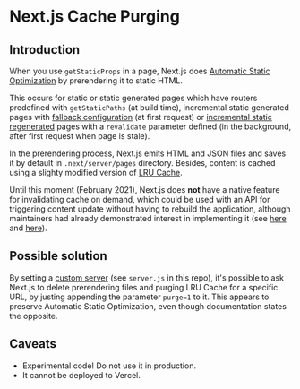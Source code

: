 # Next.js Cache Purging

## Introduction

When you use `getStaticProps` in a page, Next.js does [Automatic Static Optimization](https://nextjs.org/docs/advanced-features/automatic-static-optimization) by prerendering it to static HTML. 

This occurs for static or static generated pages which have routers predefined with `getStaticPaths` (at build time), incremental static generated pages with [fallback configuration](https://nextjs.org/docs/basic-features/data-fetching#the-fallback-key-required) (at first request) or [incremental static regenerated](https://nextjs.org/docs/basic-features/data-fetching#incremental-static-regeneration) pages with a `revalidate` parameter defined (in the background, after first request when page is stale).

In the prerendering process, Next.js emits HTML and JSON files and saves it by default in `.next/server/pages` directory. Besides, content is cached using a slighty modified version of [LRU Cache](https://www.npmjs.com/package/lru-cache).

Until this moment (February 2021), Next.js does **not** have a native feature for invalidating cache on demand, which could be used with an API for triggering content update without having to rebuild the application, although maintainers had already demonstrated interest in implementing it (see [here](https://github.com/vercel/next.js/discussions/11552#discussioncomment-2655) and [here](https://github.com/vercel/next.js/discussions/10721#discussioncomment-686)).

## Possible solution

By setting a [custom server](https://nextjs.org/docs/advanced-features/custom-server) (see `server.js` in this repo), it's possible to ask Next.js to delete prerendering files and purging LRU Cache for a specific URL, by justing appending the parameter `purge=1` to it. This appears to preserve Automatic Static Optimization, even though documentation states the opposite.

## Caveats

- Experimental code! Do not use it in production.
- It cannot be deployed to Vercel.